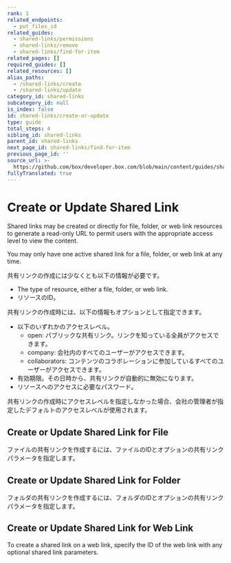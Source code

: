 ```yaml
---
rank: 1
related_endpoints:
  - put_files_id
related_guides:
  - shared-links/permissions
  - shared-links/remove
  - shared-links/find-for-item
related_pages: []
required_guides: []
related_resources: []
alias_paths:
  - /shared-links/create
  - /shared-links/update
category_id: shared-links
subcategory_id: null
is_index: false
id: shared-links/create-or-update
type: guide
total_steps: 4
sibling_id: shared-links
parent_id: shared-links
next_page_id: shared-links/find-for-item
previous_page_id: ''
source_url: >-
  https://github.com/box/developer.box.com/blob/main/content/guides/shared-links/create-or-update.md
fullyTranslated: true
---
```

# Create or Update Shared Link

Shared links may be created or directly for file, folder, or web link resources to generate a read-only URL to permit users with the appropriate access level to view the content.

<Message type="notice">

You may only have one active shared link for a file, folder, or web link at any time.

</Message>

共有リンクの作成には少なくとも以下の情報が必要です。

* The type of resource, either a file, folder, or web link.
* リソースのID。

共有リンクの作成時には、以下の情報もオプションとして指定できます。

* 以下のいずれかのアクセスレベル。
  * open: パブリックな共有リンク。リンクを知っている全員がアクセスできます。
  * company: 会社内のすべてのユーザーがアクセスできます。
  * collaborators: コンテンツのコラボレーションに参加しているすべてのユーザーがアクセスできます。
* 有効期限。その日時から、共有リンクが自動的に無効になります。
* リソースへのアクセスに必要なパスワード。

<Message type="notice">

共有リンクの作成時にアクセスレベルを指定しなかった場合、会社の管理者が指定したデフォルトのアクセスレベルが使用されます。

</Message>

## Create or Update Shared Link for File

ファイルの共有リンクを作成するには、ファイルのIDとオプションの共有リンクパラメータを指定します。

<Samples id="put_files_id" variant="add_shared_link">

</Samples>

## Create or Update Shared Link for Folder

フォルダの共有リンクを作成するには、フォルダのIDとオプションの共有リンクパラメータを指定します。

<Samples id="put_folders_id" variant="add_shared_link">

</Samples>

## Create or Update Shared Link for Web Link

To create a shared link on a web link, specify the ID of the web link with any optional shared link parameters.

<Samples id="put_web_links_id" variant="add_shared_link">

</Samples>
